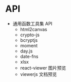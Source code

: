 # API

- 通用函数工具集 API
  - html2canvas
  - crypto-js
  - bcryptjs
  - moment
  - day.js
  - date-fns
  - xlsx
  - react-viewer 图片预览
  - viewerjs 文档预览